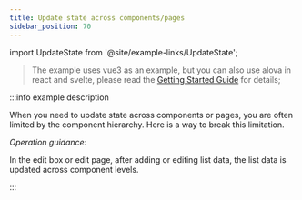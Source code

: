 ```yaml
---
title: Update state across components/pages
sidebar_position: 70
---
```


import UpdateState from '@site/example-links/UpdateState';

> The example uses vue3 as an example, but you can also use alova in react and svelte, please read the [Getting Started Guide](../get-started/overview) for details;

<UpdateState></UpdateState>

:::info example description

When you need to update state across components or pages, you are often limited by the component hierarchy. Here is a way to break this limitation.

_Operation guidance:_

In the edit box or edit page, after adding or editing list data, the list data is updated across component levels.

:::
